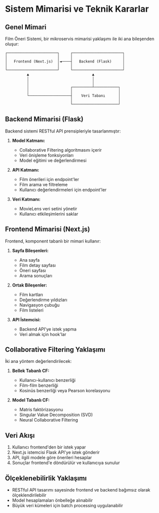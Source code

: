 # Sistem Mimarisi ve Teknik Kararlar

## Genel Mimari
Film Öneri Sistemi, bir mikroservis mimarisi yaklaşımı ile iki ana bileşenden oluşur:

```
┌───────────────────────┐     ┌───────────────────────┐
│                       │     │                       │
│   Frontend (Next.js)  │◄────┤   Backend (Flask)     │
│                       │     │                       │
└───────────────────────┘     └───────────────────────┘
          ▲                             ▲
          │                             │
          │                             │
          │                   ┌─────────┴───────────┐
          │                   │                     │
          └───────────────────┤    Veri Tabanı      │
                              │                     │
                              └─────────────────────┘
```

## Backend Mimarisi (Flask)
Backend sistemi RESTful API prensipleriyle tasarlanmıştır:

1. **Model Katmanı:**
   - Collaborative Filtering algoritmasını içerir
   - Veri önişleme fonksiyonları
   - Model eğitimi ve değerlendirmesi

2. **API Katmanı:**
   - Film önerileri için endpoint'ler
   - Film arama ve filtreleme
   - Kullanıcı değerlendirmeleri için endpoint'ler

3. **Veri Katmanı:**
   - MovieLens veri setini yönetir
   - Kullanıcı etkileşimlerini saklar

## Frontend Mimarisi (Next.js)
Frontend, komponent tabanlı bir mimari kullanır:

1. **Sayfa Bileşenleri:**
   - Ana sayfa
   - Film detay sayfası
   - Öneri sayfası
   - Arama sonuçları

2. **Ortak Bileşenler:**
   - Film kartları
   - Değerlendirme yıldızları
   - Navigasyon çubuğu
   - Film listeleri

3. **API İstemcisi:**
   - Backend API'ye istek yapma
   - Veri almak için hook'lar

## Collaborative Filtering Yaklaşımı
İki ana yöntem değerlendirilecek:

1. **Bellek Tabanlı CF:**
   - Kullanıcı-kullanıcı benzerliği
   - Film-film benzerliği
   - Kosinüs benzerliği veya Pearson korelasyonu

2. **Model Tabanlı CF:**
   - Matris faktörizasyonu
   - Singular Value Decomposition (SVD)
   - Neural Collaborative Filtering

## Veri Akışı
1. Kullanıcı frontend'den bir istek yapar
2. Next.js istemcisi Flask API'ye istek gönderir
3. API, ilgili modele göre önerileri hesaplar
4. Sonuçlar frontend'e döndürülür ve kullanıcıya sunulur

## Ölçeklenebilirlik Yaklaşımı
- RESTful API tasarımı sayesinde frontend ve backend bağımsız olarak ölçeklendirilebilir
- Model hesaplamaları önbelleğe alınabilir
- Büyük veri kümeleri için batch processing uygulanabilir 